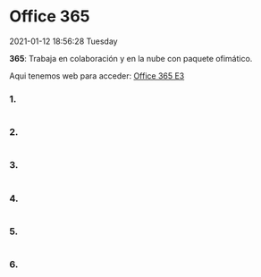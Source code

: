 # Office 365
2021-01-12 18:56:28 Tuesday

**365**: Trabaja en colaboración y en la nube con paquete ofimático.

Aqui tenemos web para acceder: [Office 365 E3](https://www.microsoft.com/es-es/microsoft-365/enterprise/office-365-e3?activetab=pivot%3aoverviewtab "365")

###  1.   
![]()

###  2. 
![]()

### 3. 
![]()

### 4. 
![]()

###  5. 
![]()

###  6. 
![]()
